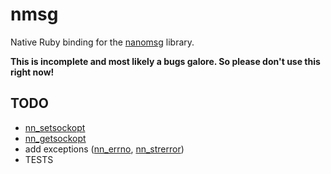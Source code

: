 nmsg
====

Native Ruby binding for the [nanomsg](http://nanomsg.org/) library.

**This is incomplete and most likely a bugs galore. So please don't use this right now!**

## TODO

- [nn_setsockopt](http://nanomsg.org/v0.4/nn_setsockopt.3.html)
- [nn_getsockopt](http://nanomsg.org/v0.4/nn_getsockopt.3.html)
- add exceptions ([nn_errno](http://nanomsg.org/v0.4/nn_errno.3.html), [nn_strerror](http://nanomsg.org/v0.4/nn_strerror.3.html))
- TESTS
